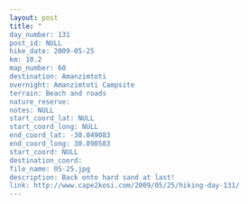 ```yaml
---
layout: post
title: "
day_number: 131
post_id: NULL
hike_date: 2009-05-25
km: 10.2
map_number: 60
destination: Amanzimtoti
overnight: Amanzimtoti Campsite
terrain: Beach and roads
nature_reserve: 
notes: NULL
start_coord_lat: NULL
start_coord_long: NULL
end_coord_lat: -30.049083
end_coord_long: 30.890583
start_coord: NULL
destination_coord: 
file_name: 05-25.jpg
description: Back onto hard sand at last!
link: http://www.cape2kosi.com/2009/05/25/hiking-day-131/
---
```

